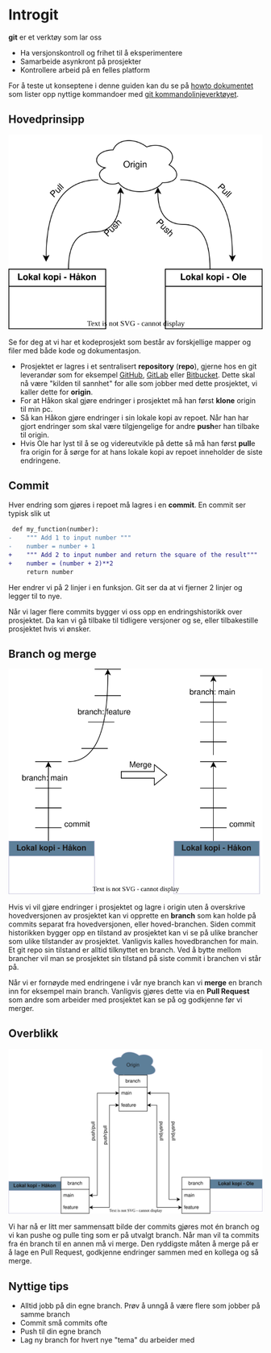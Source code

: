# Introgit

**git** er et verktøy som lar oss

- Ha versjonskontroll og frihet til å eksperimentere
- Samarbeide asynkront på prosjekter
- Kontrollere arbeid på en felles platform

For å teste ut konseptene i denne guiden kan du se på [howto dokumentet](howto.md) som lister opp nyttige kommandoer med [git kommandolinjeverktøyet](https://git-scm.com/downloads).

## Hovedprinsipp

![](../drawio/git_concept.drawio.svg)

Se for deg at vi har et kodeprosjekt som består av forskjellige mapper og filer med både kode og dokumentasjon.

- Prosjektet er lagres i et sentralisert **repository** (**repo**), gjerne hos en git leverandør som for eksempel [GitHub](https://github.com), [GitLab](https://gitlab.com) eller [Bitbucket](https://bitbucket.org). Dette skal nå være "kilden til sannhet" for alle som jobber med dette prosjektet, vi kaller dette for **origin**.
- For at Håkon skal gjøre endringer i prosjektet må han først **klone** origin til min pc.
- Så kan Håkon gjøre endringer i sin lokale kopi av repoet. Når han har gjort endringer som skal være tilgjengelige for andre **push**er han tilbake til origin.
- Hvis Ole har lyst til å se og videreutvikle på dette så må han først **pull**e fra origin for å sørge for at hans lokale kopi av repoet inneholder de siste endringene.


## Commit

Hver endring som gjøres i repoet må lagres i en **commit**. En commit ser typisk slik ut

```diff
 def my_function(number):
-    """ Add 1 to input number """
-    number = number + 1
+    """ Add 2 to input number and return the square of the result"""
+    number = (number + 2)**2
     return number
```

Her endrer vi på 2 linjer i en funksjon. Git ser da at vi fjerner 2 linjer og legger til to nye.

Når vi lager flere commits bygger vi oss opp en endringshistorikk over prosjektet. Da kan vi gå tilbake til tidligere versjoner og se, eller tilbakestille prosjektet hvis vi ønsker.

## Branch og merge

![](../drawio/git_branch_merge.drawio.svg)

Hvis vi vil gjøre endringer i prosjektet og lagre i origin uten å overskrive hovedversjonen av prosjektet kan vi opprette en **branch** som kan holde på commits separat fra hovedversjonen, eller hoved-branchen. Siden commit historikken bygger opp en tilstand av prosjektet kan vi se på ulike brancher som ulike tilstander av prosjektet. Vanligvis kalles hovedbranchen for main. Et git repo sin tilstand er alltid tilknyttet en branch. Ved å bytte mellom brancher vil man se prosjektet sin tilstand på siste commit i branchen vi står på.

Når vi er fornøyde med endringene i vår nye branch kan vi **merge** en branch inn for eksempel main branch. Vanligvis gjøres dette via en **Pull Request** som andre som arbeider med prosjektet kan se på og godkjenne før vi merger.

## Overblikk

![](../drawio/git_concept_branches.drawio.svg)

Vi har nå er litt mer sammensatt bilde der commits gjøres mot én branch og vi kan pushe og pulle ting som er på utvalgt branch. Når man vil ta commits fra én branch til en annen må vi merge. Den ryddigste måten å merge på er å lage en Pull Request, godkjenne endringer sammen med en kollega og så merge.


## Nyttige tips

- Alltid jobb på din egne branch. Prøv å unngå å være flere som jobber på samme branch
- Commit små commits ofte
- Push til din egne branch
- Lag ny branch for hvert nye "tema" du arbeider med
